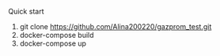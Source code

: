 Quick start
1. git clone https://github.com/Alina200220/gazprom_test.git
2. docker-compose build
3. docker-compose up
